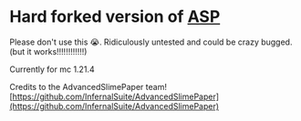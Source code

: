 # Hard forked version of [ASP](https://github.com/InfernalSuite/AdvancedSlimePaper)

Please don't use this :sob:. Ridiculously untested and could be crazy bugged. (but it works!!!!!!!!!!!!)

Currently for mc 1.21.4

Credits to the AdvancedSlimePaper team! [https://github.com/InfernalSuite/AdvancedSlimePaper](https://github.com/InfernalSuite/AdvancedSlimePaper)
